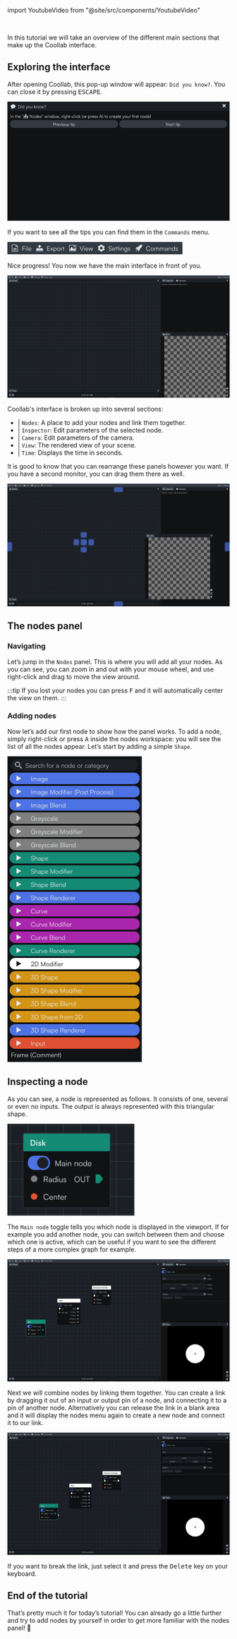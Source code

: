 import YoutubeVideo from "@site/src/components/YoutubeVideo"

<YoutubeVideo id="FK1sMPgcE4Q"/>
<br/>

In this tutorial we will take an overview of the different main sections that make up the Coollab interface.

## Exploring the interface

After opening Coollab, this pop-up window will appear: <span class="icon-bubble"></span> `Did you know?`. You can close it by pressing <kbd>ESCAPE</kbd>.

![Pop up](img/Tuto-Interface/PopUp.png)

If you want to see all the tips you can find them in the <span class="icon-rocket"></span> `Commands` menu.

![Menu bar](img/Tuto-Interface/MenuBar.png)

Nice progress! You now we have the main interface in front of you.

![Coollab Interface](img/Tuto-Interface/Coollab-Interface.png)

Coollab's interface is broken up into several sections:

- | <span class="icon-tree"></span> `Nodes`: A place to add your nodes and link them together.
- | <span class="icon-equalizer"></span> `Inspector`: Edit parameters of the selected node.
- | <span class="icon-camera"></span> `Camera`: Edit parameters of the camera.
- | <span class="icon-image"></span> `View`: The rendered view of your scene.
- | <span class="icon-stopwatch"></span> `Time`: Displays the time in seconds.

It is good to know that you can rearrange these panels however you want. If you have a second monitor, you can drag them there as well.

![Docking](img/Tuto-Interface/Docking.png)

## The nodes panel

### Navigating

Let’s jump in the <span class="icon-tree"></span> `Nodes` panel. This is where you will add all your nodes. As you can see, you can zoom in and out with your mouse wheel, and use right-click and drag to move the view around.

:::tip
If you lost your nodes you can press <kbd>F</kbd> and it will automatically center the view on them.
:::

### Adding nodes

Now let’s add our first node to show how the panel works. To add a node, simply right-click or press <kbd>A</kbd> inside the nodes workspace: you will see the list of all the nodes appear. Let’s start by adding a simple `Shape`.

![Node menu](img/Tuto-Interface/NodeDropdownMenu.png)

## Inspecting a node

As you can see, a node is represented as follows. It consists of one, several or even no inputs. The output is always represented with this triangular shape.

![Disk node](img/Tuto-Interface/DiskNode.png)

The `Main node` toggle tells you which node is displayed in the viewport. If for example you add another node, you can switch between them and choose which one is active, which can be useful if you want to see the different steps of a more complex graph for example.

![Active node](img/Tuto-Interface/ActiveNode.png)

Next we will combine nodes by linking them together. You can create a link by dragging it out of an input or output pin of a node, and connecting it to a pin of another node. Alternatively you can release the link in a blank area and it will display the nodes menu again to create a new node and connect it to our link.

![Link Node](img/Tuto-Interface/LinkNode.gif)

If you want to break the link, just select it and press the <kbd>Delete</kbd> key on your keyboard.

## End of the tutorial

That’s pretty much it for today’s tutorial! You can already go a little further and try to add nodes by yourself in order to get more familiar with the nodes panel! 👋



